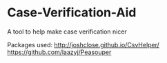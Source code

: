 # Case-Verification-Aid
A tool to help make case verification nicer


Packages used:
http://joshclose.github.io/CsvHelper/
https://github.com/laazyj/Peasouper
